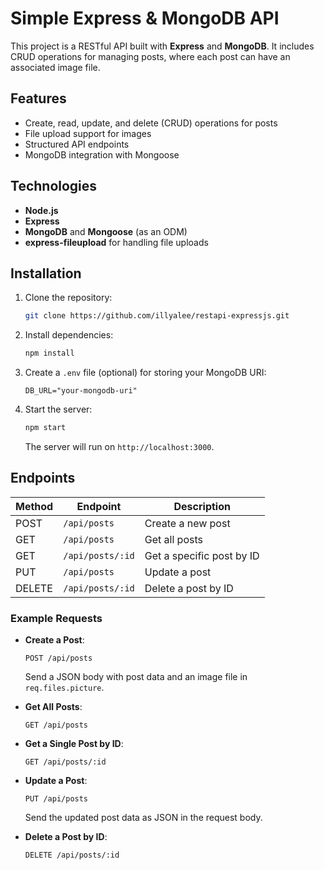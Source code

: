# Simple Express & MongoDB API

This project is a RESTful API built with **Express** and **MongoDB**. It includes CRUD operations for managing posts, where each post can have an associated image file.

## Features

- Create, read, update, and delete (CRUD) operations for posts
- File upload support for images
- Structured API endpoints
- MongoDB integration with Mongoose

## Technologies

- **Node.js**
- **Express**
- **MongoDB** and **Mongoose** (as an ODM)
- **express-fileupload** for handling file uploads

## Installation

1. Clone the repository:

   ```bash
   git clone https://github.com/illyalee/restapi-expressjs.git
   ```

2. Install dependencies:

   ```bash
   npm install
   ```

3. Create a `.env` file (optional) for storing your MongoDB URI:

   ```
   DB_URL="your-mongodb-uri"
   ```

4. Start the server:

   ```bash
   npm start
   ```

   The server will run on `http://localhost:3000`.

## Endpoints

| Method | Endpoint       | Description               |
|--------|-----------------|---------------------------|
| POST   | `/api/posts`    | Create a new post         |
| GET    | `/api/posts`    | Get all posts             |
| GET    | `/api/posts/:id` | Get a specific post by ID |
| PUT    | `/api/posts`    | Update a post             |
| DELETE | `/api/posts/:id` | Delete a post by ID       |

### Example Requests

- **Create a Post**:
  
  `POST /api/posts`

  Send a JSON body with post data and an image file in `req.files.picture`.

- **Get All Posts**:
  
  `GET /api/posts`

- **Get a Single Post by ID**:
  
  `GET /api/posts/:id`

- **Update a Post**:
  
  `PUT /api/posts`

  Send the updated post data as JSON in the request body.

- **Delete a Post by ID**:
  
  `DELETE /api/posts/:id`
